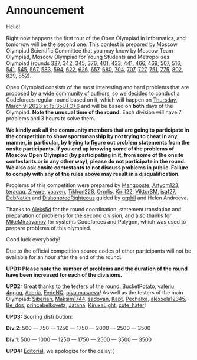 # Announcement

Hello!

Right now happens the first tour of the Open Olympiad in Informatics, and tomorrow will be the second one. This contest is prepared by Moscow Olympiad Scientific Committee that you may know by Moscow Team Olympiad, Moscow Olympiad for Young Students and Metropolises Olympiad (rounds [327](https://codeforces.com/blog/entry/21185), [342](https://codeforces.com/blog/entry/23309), [345](https://codeforces.com/blog/entry/43615), [376](https://codeforces.com/blog/entry/47769), [401](https://codeforces.com/blog/entry/50613), [433](https://codeforces.com/blog/entry/54350), [441](https://codeforces.com/blog/entry/55201), [466](https://codeforces.com/blog/entry/57981), [469](https://codeforces.com/blog/entry/58229), [507](https://codeforces.com/blog/entry/61638), [516](https://codeforces.com/blog/entry/62440), [541](https://codeforces.com/blog/entry/65433), [545](https://codeforces.com/blog/entry/65768), [567](https://codeforces.com/blog/entry/67703), [583](https://codeforces.com/blog/entry/69538), [594](https://codeforces.com/blog/entry/70680), [622](https://codeforces.com/blog/entry/74106), [626](https://codeforces.com/blog/entry/52457), [657](https://codeforces.com/blog/entry/80214), [680](https://codeforces.com/blog/entry/84198), [704](https://codeforces.com/blog/entry/87791), [707](https://codeforces.com/blog/entry/88590), [727](https://codeforces.com/blog/entry/91905), [751](https://codeforces.com/blog/entry/95864), [775](https://codeforces.com/blog/entry/100591), [802](https://codeforces.com/blog/entry/103977), [829](https://codeforces.com/blog/entry/108273), [852](https://codeforces.com/blog/entry/112617)).

Open Olympiad consists of the most interesting and hard problems that are proposed by a wide community of authors, so we decided to conduct a Codeforces regular round based on it, which will happen on [Thursday, March 9, 2023 at 15:35UTC+6](https://codeforces.com/https://www.timeanddate.com/worldclock/fixedtime.html?day=9&month=3&year=2023&hour=12&min=35&sec=0&p1=166) and will be based on **both** days of the Olympiad. **Note the unusual time of the round.** Each division will have 7 problems and 3 hours to solve them.

**We kindly ask all the community members that are going to participate in the competition to show sportsmanship by not trying to cheat in any manner, in particular, by trying to figure out problem statements from the onsite participants. If you end up knowing some of the problems of Moscow Open Olympiad (by participating in it, from some of the onsite contestants or in any other way), please do not participate in the round. We also ask onsite contestants to not discuss problems in public. Failure to comply with any of the rules above may result in a disqualification.**

Problems of this competition were prepared by [Mangooste](https://codeforces.com/profile/Mangooste "International Grandmaster Mangooste"), [Artyom123](https://codeforces.com/profile/Artyom123 "Grandmaster Artyom123"), [teraqqq](https://codeforces.com/profile/teraqqq "International Grandmaster teraqqq"), [Ziware](https://codeforces.com/profile/Ziware "International Master Ziware"), [vaaven](https://codeforces.com/profile/vaaven "Master vaaven"), [Tikhon228](https://codeforces.com/profile/Tikhon228 "Master Tikhon228"), [Ormlis](https://codeforces.com/profile/Ormlis "Legendary Grandmaster Ormlis"), [Kirill22](https://codeforces.com/profile/Kirill22 "International Grandmaster Kirill22"), [ViktorSM](https://codeforces.com/profile/ViktorSM "Expert ViktorSM"), [isaf27](https://codeforces.com/profile/isaf27 "International Grandmaster isaf27"), [DebNatkh](https://codeforces.com/profile/DebNatkh "Master DebNatkh") and [DishonoredRighteous](https://codeforces.com/profile/DishonoredRighteous "Grandmaster DishonoredRighteous") guided by [grphil](https://codeforces.com/profile/grphil "Master grphil") and Helen Andreeva.

Thanks to [Aleks5d](https://codeforces.com/profile/Aleks5d "International Master Aleks5d") for the round coordination, statement translation and preparation of problems for the second division, and also thanks for [MikeMirzayanov](https://codeforces.com/profile/MikeMirzayanov "Headquarters, MikeMirzayanov") for systems Codeforces and Polygon, which was used to prepare problems of this olympiad.

Good luck everybody!

Due to the official competition source codes of other participants will not be available for an hour after the end of the round. 

**UPD1: Please note the number of problems and the duration of the round have been increased for each of the divisions.**

**UPD2:** Great thanks to the testers of the round: [BucketPotato](https://codeforces.com/profile/BucketPotato "Grandmaster BucketPotato"), [valeriu](https://codeforces.com/profile/valeriu "Master valeriu"), [4qqqq](https://codeforces.com/profile/4qqqq "Expert 4qqqq"), [Aaeria](https://codeforces.com/profile/Aaeria "Master Aaeria"), [FedeNQ](https://codeforces.com/profile/FedeNQ "Expert FedeNQ"), [olya.masaeva](https://codeforces.com/profile/olya.masaeva "Candidate Master olya.masaeva")! As well as the testers of the main Olympiad: [Siberian](https://codeforces.com/profile/Siberian "Grandmaster Siberian"), [Maksim1744](https://codeforces.com/profile/Maksim1744 "Legendary Grandmaster Maksim1744"), [sadovan](https://codeforces.com/profile/sadovan "Grandmaster sadovan"), [Kapt](https://codeforces.com/profile/Kapt "International Grandmaster Kapt"), [Pechalka](https://codeforces.com/profile/Pechalka "Grandmaster Pechalka"), [alexxela12345](https://codeforces.com/profile/alexxela12345 "Grandmaster alexxela12345"), [Be_dos](https://codeforces.com/profile/Be_dos "Grandmaster Be_dos"), [princebelkovetz](https://codeforces.com/profile/princebelkovetz "Grandmaster princebelkovetz"), [Jatana](https://codeforces.com/profile/Jatana "International Master Jatana"), [KiruxaLight](https://codeforces.com/profile/KiruxaLight "Specialist KiruxaLight"), [cute_hater](https://codeforces.com/profile/cute_hater "Candidate Master cute_hater")!

**UPD3:** Scoring distribution:

**Div.2**: 500 — 750 — 1250 — 1750 — 2000 — 2500 — 3500

**Div.1**: 500 — 1000 — 1250 — 1750 — 2500 — 3500 — 3500

**UPD4:** [Editorial](Tutorial_(ru).md), we apologize for the delay:(


